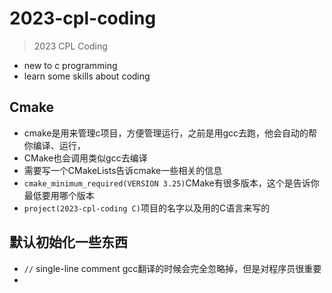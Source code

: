 # 2023-cpl-coding
> 2023 CPL Coding
- new to c programming
- learn some skills about coding

## Cmake
- cmake是用来管理c项目，方便管理运行，之前是用gcc去跑，他会自动的帮你编译、运行，
- CMake也会调用类似gcc去编译
- 需要写一个CMakeLists告诉cmake一些相关的信息
- `cmake_minimum_required(VERSION 3.25)`CMake有很多版本，这个是告诉你最低要用哪个版本
- `project(2023-cpl-coding C)`项目的名字以及用的C语言来写的

## 默认初始化一些东西
- `//` single-line comment gcc翻译的时候会完全忽略掉，但是对程序员很重要
- 